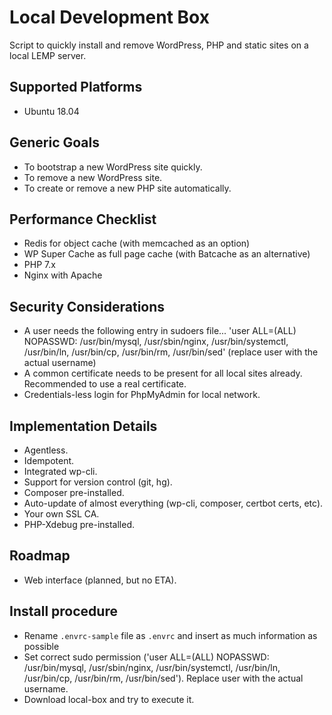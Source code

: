 # Local Development Box

Script to quickly install and remove WordPress, PHP and static sites on a local LEMP server.

## Supported Platforms

+ Ubuntu 18.04

## Generic Goals

* To bootstrap a new WordPress site quickly.
* To remove a new WordPress site.
* To create or remove a new PHP site automatically.

## Performance Checklist

- Redis for object cache (with memcached as an option)
- WP Super Cache as full page cache (with Batcache as an alternative)
- PHP 7.x
- Nginx with Apache

## Security Considerations

- A user needs the following entry in sudoers file... 'user ALL=(ALL) NOPASSWD: /usr/bin/mysql, /usr/sbin/nginx, /usr/bin/systemctl, /usr/bin/ln, /usr/bin/cp, /usr/bin/rm, /usr/bin/sed' (replace user with the actual username)
- A common certificate needs to be present for all local sites already. Recommended to use a real certificate.
- Credentials-less login for PhpMyAdmin for local network.

## Implementation Details

- Agentless.
- Idempotent.
- Integrated wp-cli.
- Support for version control (git, hg).
- Composer pre-installed.
- Auto-update of almost everything (wp-cli, composer, certbot certs, etc).
- Your own SSL CA.
- PHP-Xdebug pre-installed.

## Roadmap

- Web interface (planned, but no ETA).

## Install procedure

- Rename `.envrc-sample` file as `.envrc` and insert as much information as possible
- Set correct sudo permission ('user ALL=(ALL) NOPASSWD: /usr/bin/mysql, /usr/sbin/nginx, /usr/bin/systemctl, /usr/bin/ln, /usr/bin/cp, /usr/bin/rm, /usr/bin/sed'). Replace user with the actual username.
- Download local-box and try to execute it.

